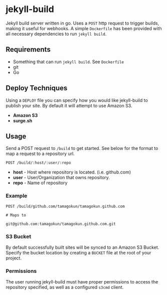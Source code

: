 jekyll-build
============

Jekyll build server written in go. Uses a `POST` http request to trigger builds, making it useful for webhooks. A simple `Dockerfile` has been provided with all necessary dependencies to run `jekyll build`.

Requirements
----

* Something that can run `jekyll build`. See `Dockerfile`
* git
* Go

Deploy Techniques
-----------------

Using a `DEPLOY` file you can specify how you would like jekyll-build to publish your site. By default it will attempt to use Amazon S3.

* __Amazon S3__
* __surge.sh__

Usage
----

Send a POST request to `/build` to get started. See below for the format to map a request to a repository url.

`POST /build/:host/:user/:repo`

* __host__ - Host where repository is located. (i.e. github.com)
* __user__ - User/Organization that owns repository.
* __repo__ - Name of repository

### Example

```
POST /build/github.com/tamagokun/tamagokun.github.com

# Maps to

git@github.com:tamagokun/tamagokun.github.com.git
```

### S3 Bucket

By default successfully built sites will be synced to an Amazon S3 Bucket. Specify the bucket location by creating a `BUCKET` file at the root of your project.

### Permissions

The user running jekyll-build must have proper permissions to access the repository specified, as well as a configured `s3cmd` client.
